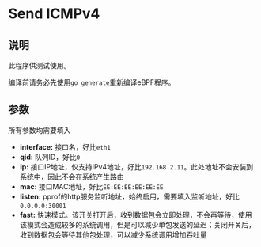 # Send ICMPv4

## 说明

此程序供测试使用。

编译前请务必先使用`go generate`重新编译eBPF程序。

## 参数

所有参数均需要填入

* **interface:** 接口名，好比`eth1`
* **qid:** 队列ID，好比`0`
* **ip:** 接口IP地址，仅支持IPv4地址，好比`192.168.2.11`。此处地址不会安装到系统中，因此不会在系统产生路由
* **mac:** 接口MAC地址，好比`EE:EE:EE:EE:EE:EE`
* **listen:** pprof的http服务监听地址，始终启用，需要填入监听地址，好比`0.0.0.0:30001`
* **fast:** 快速模式。该开关打开后，收到数据包会立即处理，不会再等待，使用该模式会造成较多的系统调用，但是可以减少单包发送的延迟；关闭开关后，收到数据包会等待其他包处理，可以减少系统调用增加吞吐量

